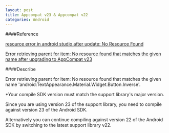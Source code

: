 ```yaml
---
layout: post
title: Appcompat v23 & Appcompat v22
categories: Android
---
```


####Reference 

[resource error in android studio after update: No Resource Found](http://stackoverflow.com/questions/32092511/resource-error-in-android-studio-after-update-no-resource-found)

[Error retrieving parent for item: No resource found that matches the given name after upgrading to AppCompat v23](http://stackoverflow.com/questions/32075498/error-retrieving-parent-for-item-no-resource-found-that-matches-the-given-name)

####Describe

Error retrieving parent for item: No resource found that matches the given name 'android:TextAppearance.Material.Widget.Button.Inverse'.

*Your compile SDK version must match the support library's major version.

Since you are using version 23 of the support library, you need to compile against version 23 of the Android SDK.

Alternatively you can continue compiling against version 22 of the Android SDK by switching to the latest support library v22.



